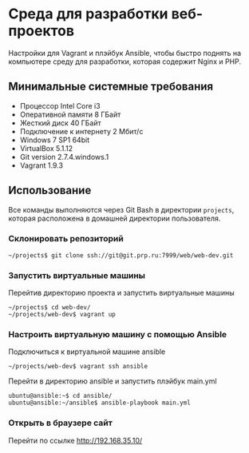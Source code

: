 # Среда для разработки веб-проектов

Настройки для Vagrant и плэйбук Ansible, чтобы быстро поднять на компьютере среду для разработки, которая содержит Nginx и PHP.

## Минимальные системные требования

 * Процессор Intel Core i3
 * Оперативной памяти 8 ГБайт
 * Жесткий диск 40 ГБайт
 * Подключение к интернету 2 Мбит/с
 * Windows 7 SP1 64bit
 * VirtualBox 5.1.12
 * Git version 2.7.4.windows.1
 * Vagrant 1.9.3

## Использование

Все команды выполняются через Git Bash в директории `projects`, которая расположена в домашней директории пользователя.

### Склонировать репозиторий

```
~/projects$ git clone ssh://git@git.prp.ru:7999/web/web-dev.git
```

### Запустить виртуальные машины

Перейтив директорию проекта и запустить виртуальные машины

```
~/projects$ cd web-dev/
~/projects/web-dev$ vagrant up
```

### Настроить виртуальную машину с помощью Ansible

Подключиться к виртуальной машине ansible

```
~/projects/web-dev$ vagrant ssh ansible
```

Перейти в директорию ansible и запустить плэйбук main.yml

```
ubuntu@ansible:~$ cd ansible/
ubuntu@ansible:~/ansible$ ansible-playbook main.yml
```

### Открыть в браузере сайт

Перейти по ссылке http://192.168.35.10/